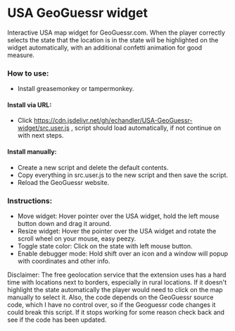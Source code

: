 # USA GeoGuessr widget
Interactive USA map widget for GeoGuessr.com. When the player correctly selects the state that the location is in the state will be highlighted on the widget automatically, with an additional confetti animation for good measure.

### How to use:
* Install greasemonkey or tampermonkey.
#### Install via URL:
* Click https://cdn.jsdelivr.net/gh/echandler/USA-GeoGuessr-widget/src.user.js , script should load automatically, if not continue on with next steps.
#### Install manually:
* Create a new script and delete the default contents.
* Copy everything in src.user.js to the new script and then save the script.
* Reload the GeoGuessr website.

### Instructions:

* Move widget: Hover pointer over the USA widget, hold the left mouse button down and drag it around.
* Resize widget: Hover the pointer over the USA widget and rotate the scroll wheel on your mouse, easy peezy.
* Toggle state color: Click on the state with left mouse button.
* Enable debugger mode: Hold shift over an icon and a window will popup with coordinates and other info.

Disclaimer: The free geolocation service that the extension uses has a hard time with locations next to borders, especially in rural locations. If it doesn't highlight the state automatically the player would need to click on the map manually to select it. Also, the code depends on the GeoGuessr source code, which I have no control over, so if the Geoguessr code changes it could break this script. If it stops working for some reason check back and see if the code has been updated.
